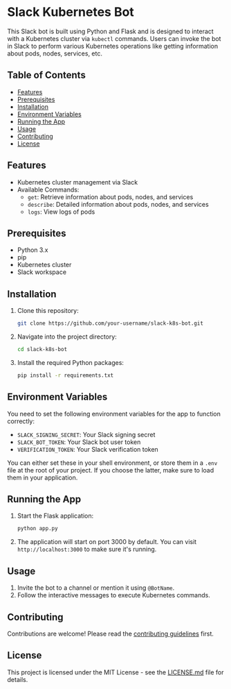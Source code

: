 # Slack Kubernetes Bot

This Slack bot is built using Python and Flask and is designed to interact with a Kubernetes cluster via `kubectl` commands. Users can invoke the bot in Slack to perform various Kubernetes operations like getting information about pods, nodes, services, etc.

## Table of Contents

- [Features](#features)
- [Prerequisites](#prerequisites)
- [Installation](#installation)
- [Environment Variables](#environment-variables)
- [Running the App](#running-the-app)
- [Usage](#usage)
- [Contributing](#contributing)
- [License](#license)

## Features

- Kubernetes cluster management via Slack
- Available Commands:
  - `get`: Retrieve information about pods, nodes, and services
  - `describe`: Detailed information about pods, nodes, and services
  - `logs`: View logs of pods

## Prerequisites

- Python 3.x
- pip
- Kubernetes cluster
- Slack workspace

## Installation

1. Clone this repository:
    ```bash
    git clone https://github.com/your-username/slack-k8s-bot.git
    ```
2. Navigate into the project directory:
    ```bash
    cd slack-k8s-bot
    ```
3. Install the required Python packages:
    ```bash
    pip install -r requirements.txt
    ```

## Environment Variables

You need to set the following environment variables for the app to function correctly:

- `SLACK_SIGNING_SECRET`: Your Slack signing secret
- `SLACK_BOT_TOKEN`: Your Slack bot user token
- `VERIFICATION_TOKEN`: Your Slack verification token

You can either set these in your shell environment, or store them in a `.env` file at the root of your project. If you choose the latter, make sure to load them in your application.

## Running the App

1. Start the Flask application:
    ```bash
    python app.py
    ```
2. The application will start on port 3000 by default. You can visit `http://localhost:3000` to make sure it's running.

## Usage

1. Invite the bot to a channel or mention it using `@BotName`.
2. Follow the interactive messages to execute Kubernetes commands.

## Contributing

Contributions are welcome! Please read the [contributing guidelines](CONTRIBUTING.md) first.

## License

This project is licensed under the MIT License - see the [LICENSE.md](LICENSE.md) file for details.
